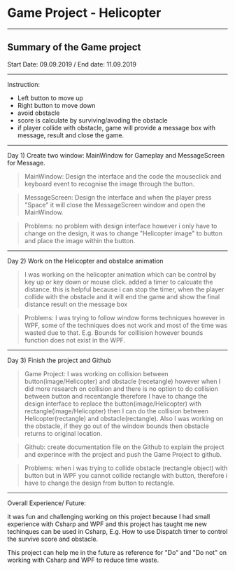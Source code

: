 # Game Project - Helicopter 
---
## Summary of the Game project
Start Date: 09.09.2019 / End date: 11.09.2019
***
Instruction: 
- Left button to move up 
- Right button to move down
- avoid obstacle 
- score is calculate by surviving/avoding the obstacle 
- if player collide with obstacle, game will provide a message box with message, result and close the game.

***
Day 1) Create two window: MainWindow for Gameplay and MessageScreen for Message.
> MainWindow: Design the interface and the code the mouseclick and keyboard event to recognise the image through the button.

> MessageScreen: Design the interface and when the player press "Space" it will close the MessageScreen window and open the MainWindow. 

> Problems: no problem with design interface however i only have to change on the design, it was to change "Helicopter image" to button and place the image within the button. 

***
Day 2) Work on the Helicopter and obstalce animation

> I was working on the helicopter animation which can be control by key up or key down or mouse click. added a timer to calcuate the     distance. this is helpful because i can stop the timer, when the player collide with the obstacle and it will end the game and show the final distance result on the message box 

> Problems: I was trying to follow window forms techniques however in WPF, some of the techniques does not work and most of the time was wasted due to that. E.g. Bounds for colllision however bounds function does not exist in the WPF. 

*** 
Day 3) Finish the project and Github

> Game Project: I was working on collision between button(image/Helicopter) and obstacle (recetangle) however when I did more research on collision and there is no option to do collision between button and recentangle therefore I have to change the design interface to replace the button(image/Helicopter) with rectangle(image/Helicopter) then I can do the collision between Helicopter(rectangle) and obstacle(rectangle). Also I was working on the obstacle, if they go out of the window bounds then obstacle returns to original location. 

> Github: create documentation file on the Github to explain the project and experince with the project and push the Game Project to github. 

> Problems: when i was trying to collide obstacle (rectangle object) with button but in WPF you cannot collide rectangle with button, therefore i have to change the design from button to rectangle. 

***
Overall Experience/ Future: 

it was fun and challenging working on this project because I had small experience with Csharp and WPF and this project has taught me new techinques can be used in Csharp, E.g. How to use Dispatch timer to control the survive score and obstacle. 

This project can help me in the future as reference for "Do" and "Do not" on working with Csharp and WPF to reduce time waste. 
